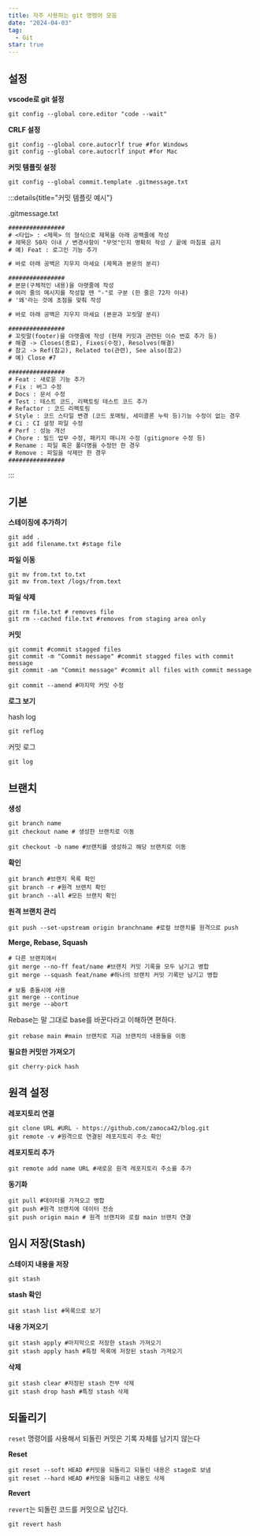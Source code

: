 ```yaml
---
title: 자주 사용하는 git 명령어 모음
date: "2024-04-03"
tag:
  - Git
star: true
---
```


## 설정

**vscode로 git 설정**

```shell
git config --global core.editor "code --wait"
```

<!-- end -->

**CRLF 설정**

```shell
git config --global core.autocrlf true #for Windows
git config --global core.autocrlf input #for Mac
```

**커밋 템플릿 설정**

```shell
git config --global commit.template .gitmessage.txt
```

:::details{title="커밋 템플릿 예시"}

.gitmessage.txt

```txt
################
# <타입> : <제목> 의 형식으로 제목을 아래 공백줄에 작성
# 제목은 50자 이내 / 변경사항이 "무엇"인지 명확히 작성 / 끝에 마침표 금지
# 예) Feat : 로그인 기능 추가

# 바로 아래 공백은 지우지 마세요 (제목과 본문의 분리)

################
# 본문(구체적인 내용)을 아랫줄에 작성
# 여러 줄의 메시지를 작성할 땐 "-"로 구분 (한 줄은 72자 이내)
# '왜'라는 것에 초점을 맞춰 작성

# 바로 아래 공백은 지우지 마세요 (본문과 꼬릿말 분리)

################
# 꼬릿말(footer)을 아랫줄에 작성 (현재 커밋과 관련된 이슈 번호 추가 등)
# 해결 -> Closes(종료), Fixes(수정), Resolves(해결)
# 참고 -> Ref(참고), Related to(관련), See also(참고)
# 예) Close #7

################
# Feat : 새로운 기능 추가
# Fix : 버그 수정
# Docs : 문서 수정
# Test : 테스트 코드, 리팩토링 테스트 코드 추가
# Refactor : 코드 리팩토링
# Style : 코드 스타일 변경 (코드 포매팅, 세미콜론 누락 등)기능 수정이 없는 경우
# Ci : CI 설정 파일 수정
# Perf : 성능 개선
# Chore : 빌드 업무 수정, 패키지 매니저 수정 (gitignore 수정 등)
# Rename : 파일 혹은 폴더명을 수정만 한 경우
# Remove : 파일을 삭제만 한 경우
################
```

:::

## 기본

**스테이징에 추가하기**

```shell
git add .
git add filename.txt #stage file
```

**파일 이동**

```shell
git mv from.txt to.txt
git mv from.text /logs/from.text
```

**파일 삭제**

```shell
git rm file.txt # removes file
git rm --cached file.txt #removes from staging area only
```

**커밋**

```shell
git commit #commit stagged files
git commit -m "Commit message" #commit stagged files with commit message
git commit -am "Commit message" #commit all files with commit message
```

```shell
git commit --amend #마지막 커밋 수정
```

**로그 보기**

hash log

```shell
git reflog
```

커밋 로그

```shell
git log
```

## 브랜치

**생성**

```shell
git branch name
git checkout name # 생성한 브랜치로 이동

git checkout -b name #브랜치를 생성하고 해당 브랜치로 이동
```

**확인**

```shell
git branch #브랜치 목록 확인
git branch -r #원격 브랜치 확인
git branch --all #모든 브랜치 확인
```

**원격 브랜치 관리**

```shell
git push --set-upstream origin branchname #로컬 브랜치를 원격으로 push
```

**Merge, Rebase, Squash**

```shell
# 다른 브랜치에서
git merge --no-ff feat/name #브랜치 커밋 기록을 모두 남기고 병합
git merge --squash feat/name #하나의 브랜치 커밋 기록만 남기고 병합

# 보통 충돌시에 사용
git merge --continue
git merge --abort
```

Rebase는 말 그대로 base를 바꾼다라고 이해하면 편하다.

```shell
git rebase main #main 브랜치로 지금 브랜치의 내용들을 이동
```

**필요한 커밋만 가져오기**

```shell
git cherry-pick hash
```

## 원격 설정

**레포지토리 연결**

```shell
git clone URL #URL - https://github.com/zamoca42/blog.git
git remote -v #원격으로 연결된 레포지토리 주소 확인
```

**레포지토리 추가**

```shell
git remote add name URL #새로운 원격 레포지토리 주소를 추가
```

**동기화**

```shell
git pull #데이터를 가져오고 병합
git push #원격 브랜치에 데이터 전송
git push origin main # 원격 브랜치와 로컬 main 브랜치 연결
```

## 임시 저장(Stash)

**스테이지 내용을 저장**

```shell
git stash
```

**stash 확인**

```shell
git stash list #목록으로 보기
```

**내용 가져오기**

```shell
git stash apply #마지막으로 저장한 stash 가져오기
git stash apply hash #특정 목록에 저장된 stash 가져오기
```

**삭제**

```shell
git stash clear #저장된 stash 전부 삭제
git stash drop hash #특정 stash 삭제
```

## 되돌리기

`reset` 명령어를 사용해서 되돌린 커밋은 기록 자체를 남기지 않는다

**Reset**

```shell
git reset --soft HEAD #커밋을 되돌리고 되돌린 내용은 stage로 보냄
git reset --hard HEAD #커밋을 되돌리고 내용도 삭제
```

**Revert**

`revert`는 되돌린 코드를 커밋으로 남긴다.

```shell
git revert hash
```
